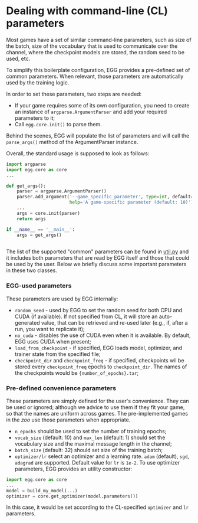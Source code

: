 # Dealing with command-line (CL) parameters

Most games have a set of similar command-line parameters, such as size of the batch, size of the vocabulary
that is used to communicate over the channel, where the checkpoint models are stored, the random seed to be used, etc.

To simplify this boilerplate configuration, EGG provides a pre-defined set of common parameters. When relevant, those parameters 
are automatically used by the training logic.

In order to set these parameters, two steps are needed:
 * If your game requires some of its own configuration, you need to create an instance of `argparse.ArgumentParser` and
    add your required parameters to it;
 * Call `egg.core.init()` to parse them.
 
Behind the scenes, EGG will populate the list of parameters and will call the `parse_args()` method of the ArgumentParser instance.

Overall, the standard usage is supposed to look as follows:
```python
import argparse
import egg.core as core
...

def get_args():
    parser = argparse.ArgumentParser()
    parser.add_argument('--game_specific_parameter', type=int, default=10,
                        help='A game-specific parameter (default: 10)')
    ...
    args = core.init(parser)
    return args

if __name__ == '__main__':
    args = get_args() 
    
```
    
The list of the supported "common" parameters can be found in [util.py](https://github.com/facebookresearch/EGG/blob/main/egg/core/util.py) and it includes both parameters that are read 
by EGG itself and those that could be used by the user. Below we briefly discuss some important parameters in these two classes.

### EGG-used parameters
These parameters are used by EGG internally:

* `random_seed` - used by EGG to set the random seed for both CPU and CUDA (if available). If not specified from CL,
    it will store an auto-generated value, that can be retrieved and re-used later (e.g., if, after a run, you want to replicate it);
* `no_cuda` - disables the use of CUDA even when it is available. By default, EGG uses CUDA when present;
* `load_from_checkpoint` - if specified, EGG loads model, optimizer, and trainer state from the specified file;
* `checkpoint_dir` and `checkpoint_freq` - if specified, checkpoints wil be stored every `checkpoint_freq` epochs to 
    `checkpoint_dir`. The names of the checkpoints would be `{number_of_epochs}.tar`;

### Pre-defined convenience parameters
These parameters are simply defined for the user's convenience. They can be used or ignored; although we advice to use 
them if they fit your game, so that the names are uniform across games. The pre-implemented games in the _zoo_ use those parameters when 
appropriate.

* `n_epochs` should be used to set the number of training epochs;
* `vocab_size` (default: 10) and `max_len` (default: 1) should set the vocabulary size and the maximal message length in the channel;
* `batch_size` (default: 32) should set size of the training batch;
* `optimizer/lr` select an optimizer and a learning rate. `adam` (default), `sgd`, `adagrad` are supported. Default value for 
    `lr` is `1e-2`. 
To use optimizer parameters, EGG provides an utility constructor:
```python
import egg.core as core
...
model = build_my_model(...)
optimizer = core.get_optimizer(model.parameters())
```

In this case, it would be set according to the CL-specified `optimizer` and `lr` parameters.
